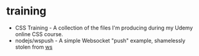 # training

* CSS Training - A collection of the files I'm producing during my Udemy online CSS course.
* nodejs/wspush - A simple Websocket "push" example, shamelessly stolen from [ws](https://github.com/websockets/ws)
